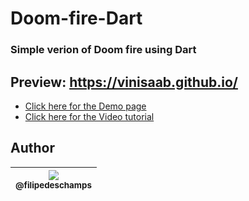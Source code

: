 
# Doom-fire-Dart
### Simple verion of Doom fire using Dart

## Preview: https://vinisaab.github.io/

- [Click here for the Demo page](https://filipedeschamps.github.io/doom-fire-algorithm/playground/follow-mouse/)
- [Click here for the Video tutorial](https://www.youtube.com/watch?v=HCjDjsHPOco)

## Author

| [<img src="https://avatars0.githubusercontent.com/u/4248081?v=3&s=115"><br><sub>@filipedeschamps</sub>](https://github.com/filipedeschamps) |
| :---: |


